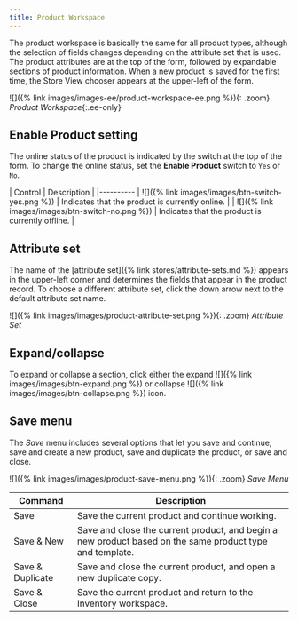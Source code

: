 ```yaml
---
title: Product Workspace
---
```


The product workspace is basically the same for all product types, although the selection of fields changes depending on the attribute set that is used. The product attributes are at the top of the form, followed by expandable sections of product information. When a new product is saved for the first time, the Store View chooser appears at the upper-left of the form.

![]({% link images/images-ee/product-workspace-ee.png %}){: .zoom}
_Product Workspace_{:.ee-only}

## Enable Product setting

The online status of the product is indicated by the switch at the top of the form. To change the online status, set the **Enable Product** switch to `Yes` or `No`.

| Control | Description |
|----------
| ![]({% link images/images/btn-switch-yes.png %}) | Indicates that the product is currently online. |
| ![]({% link images/images/btn-switch-no.png %}) | Indicates that the product is currently offline. |

## Attribute set

The name of the [attribute set]({% link stores/attribute-sets.md %}) appears in the upper-left corner and determines the fields that appear in the product record. To choose a different attribute set, click the down arrow next to the default attribute set name.

![]({% link images/images/product-attribute-set.png %}){: .zoom}
_Attribute Set_

## Expand/collapse

To expand or collapse a section, click either the expand ![]({% link images/images/btn-expand.png %}) or collapse ![]({% link images/images/btn-collapse.png %}) icon.

## Save menu

The _Save_ menu includes several options that let you save and continue, save and create a new product, save and duplicate the product, or save and close.

![]({% link images/images/product-save-menu.png %}){: .zoom}
_Save Menu_

|Command|Description|
|--- |--- |
|Save|Save the current product and continue working.|
|Save & New|Save and close the current product, and begin a new product based on the same product type and template.|
|Save & Duplicate|Save and close the current product, and open a new duplicate copy.|
|Save & Close|Save the current product and return to the Inventory workspace.|
